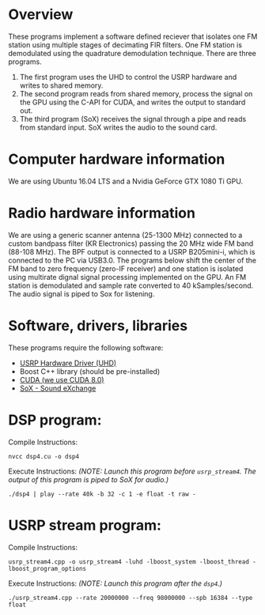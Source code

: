 # Overview
These programs implement a software defined reciever that isolates one FM station using multiple stages of decimating FIR filters.  One FM station is demodulated using the quadrature demodulation technique.  There are three programs.
1. The first program uses the UHD to control the USRP hardware and writes to shared memory.
2. The second program reads from shared memory, process the signal on the GPU using the C-API for CUDA, and writes the output to standard out.
3. The third program (SoX) receives the signal through a pipe and reads from standard input.  SoX writes the audio to the sound card.

# Computer hardware information
We are using Ubuntu 16.04 LTS and a Nvidia GeForce GTX 1080 Ti GPU.

# Radio hardware information
We are using a generic scanner antenna (25-1300 MHz) connected to a custom bandpass filter (KR Electronics) passing the 20 MHz wide FM band (88-108 MHz).  The BPF output is connected to a USRP B205mini-i, which is connected to the PC via USB3.0.  The programs below shift the center of the FM band to zero frequency (zero-IF receiver) and one station is isolated using multirate dignal signal processing implemented on the GPU.  An FM station is demodulated and sample rate converted to 40 kSamples/second.  The audio signal is piped to Sox for listening.

# Software, drivers, libraries
These programs require the following software:
 - [USRP Hardware Driver (UHD)](https://files.ettus.com/manual/index.html)
 - Boost C++ library (should be pre-installed)
 - [CUDA (we use CUDA 8.0)](https://developer.nvidia.com/cuda-zone)
 - [SoX - Sound eXchange](http://sox.sourceforge.net/)

# DSP program:
Compile Instructions:
```linux
nvcc dsp4.cu -o dsp4
```  

Execute Instructions: *(NOTE: Launch this program before `usrp_stream4`.  The output of this program is piped to SoX for audio.)*
```linux
./dsp4 | play --rate 40k -b 32 -c 1 -e float -t raw -
```

# USRP stream program:
Compile Instructions:
```linux
usrp_stream4.cpp -o usrp_stream4 -luhd -lboost_system -lboost_thread -lboost_program_options
```

Execute Instructions: *(NOTE: Launch this program after the `dsp4`.)*
```linux
./usrp_stream4.cpp --rate 20000000 --freq 98000000 --spb 16384 --type float
```
